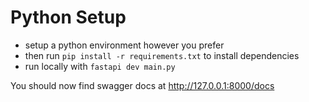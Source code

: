 # Python Setup

- setup a python environment however you prefer
- then run `pip install -r requirements.txt` to install dependencies
- run locally with `fastapi dev main.py`

You should now find swagger docs at http://127.0.0.1:8000/docs
